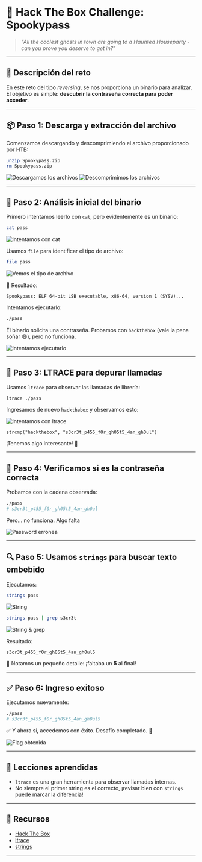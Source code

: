 # 👻 Hack The Box Challenge: Spookypass

> _"All the coolest ghosts in town are going to a Haunted Houseparty - can you prove you deserve to get in?"_

---

## 🎯 Descripción del reto

En este reto del tipo *reversing*, se nos proporciona un binario para analizar. El objetivo es simple: **descubrir la contraseña correcta para poder acceder**.

---

## 📦 Paso 1: Descarga y extracción del archivo

Comenzamos descargando y descomprimiendo el archivo proporcionado por HTB:

```bash
unzip Spookypass.zip
rm Spookypass.zip
```

![Descargamos los archivos](Imagenes/Imagen1.jpg)
![Descomprimimos los archivos](Imagenes/Imagen2.jpg)

---

## 🧪 Paso 2: Análisis inicial del binario

Primero intentamos leerlo con `cat`, pero evidentemente es un binario:

```bash
cat pass
```

![Intentamos con cat](Imagenes/Imagen3.jpg)

Usamos `file` para identificar el tipo de archivo:

```bash
file pass
```

![Vemos el tipo de archivo](Imagenes/Imagen4.jpg)

📌 Resultado:
```
Spookypass: ELF 64-bit LSB executable, x86-64, version 1 (SYSV)...
```

Intentamos ejecutarlo:

```bash
./pass
```

El binario solicita una contraseña. Probamos con `hackthebox` (vale la pena soñar 😅), pero no funciona.

![Intentamos ejecutarlo](Imagenes/Imagen5.jpg)

---

## 🧵 Paso 3: LTRACE para depurar llamadas

Usamos `ltrace` para observar las llamadas de librería:

```bash
ltrace ./pass
```

Ingresamos de nuevo `hackthebox` y observamos esto:

![Intentamos con ltrace](Imagenes/Imagen6.jpg)

```
strcmp("hackthebox", "s3cr3t_p455_f0r_gh05t5_4an_gh0ul")
```

¡Tenemos algo interesante! 🎯

---

## 🤔 Paso 4: Verificamos si es la contraseña correcta

Probamos con la cadena observada:

```bash
./pass
# s3cr3t_p455_f0r_gh05t5_4an_gh0ul
```

Pero... no funciona. Algo falta

![Password erronea](Imagenes/Imagen7.jpg)

---

## 🔍 Paso 5: Usamos `strings` para buscar texto embebido

Ejecutamos:

```bash
strings pass 
```
![String](Imagenes/Imagen8.jpg)

```bash
strings pass | grep s3cr3t
```
![String & grep](Imagenes/Imagen8B.jpg)

Resultado:
```
s3cr3t_p455_f0r_gh05t5_4an_gh0ul5
```

👀 Notamos un pequeño detalle: ¡faltaba un **5** al final!

---

## ✅ Paso 6: Ingreso exitoso

Ejecutamos nuevamente:

```bash
./pass
# s3cr3t_p455_f0r_gh05t5_4an_gh0ul5
```

✅ Y ahora sí, accedemos con éxito. Desafío completado. 🎉

![Flag obtenida](Imagenes/Imagen9.jpg)

---

## 🧠 Lecciones aprendidas

- `ltrace` es una gran herramienta para observar llamadas internas.
- No siempre el primer string es el correcto, ¡revisar bien con `strings` puede marcar la diferencia!

---

## 📁 Recursos

- [Hack The Box](https://www.hackthebox.com/)
- [ltrace](https://linux.die.net/man/1/ltrace)
- [strings](https://linux.die.net/man/1/strings)

---
